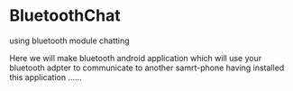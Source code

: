 # BluetoothChat
using bluetooth module chatting

Here we will make bluetooth android application which will use your bluetooth 
adpter to communicate to another samrt-phone having installed this application
......

